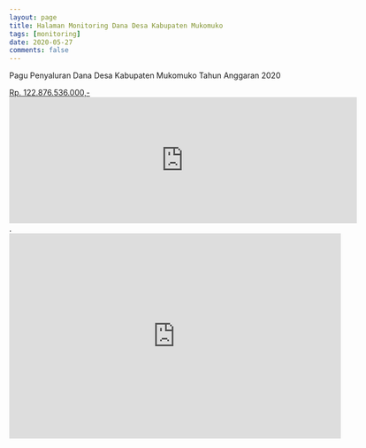 ```yaml
---
layout: page
title: Halaman Monitoring Dana Desa Kabupaten Mukomuko
tags: [monitoring]
date: 2020-05-27
comments: false
---
```

Pagu Penyaluran Dana Desa Kabupaten Mukomuko Tahun Anggaran 2020
<div markdown="0"><a href="#" class="btn btn-warning"> Rp. 122.876.536.000,- </a></div>

<center>
<iframe width="629" height="228.4691666666667" seamless frameborder="0" scrolling="no" src="https://docs.google.com/spreadsheets/d/e/2PACX-1vQLCn36KKkRfWm4qyj9H-QsgjFZvNdgh1eYtICC_HOLLOO-DCTZLBFANCkTXmlDmDN4uxiRx-TnExH6/pubchart?oid=462527896&amp;format=interactive"></iframe>
</center>
.
<center>
<iframe width="600" height="371" seamless frameborder="0" scrolling="no" src="https://docs.google.com/spreadsheets/d/e/2PACX-1vQLCn36KKkRfWm4qyj9H-QsgjFZvNdgh1eYtICC_HOLLOO-DCTZLBFANCkTXmlDmDN4uxiRx-TnExH6/pubchart?oid=831873025&amp;format=interactive"></iframe>
</center>
